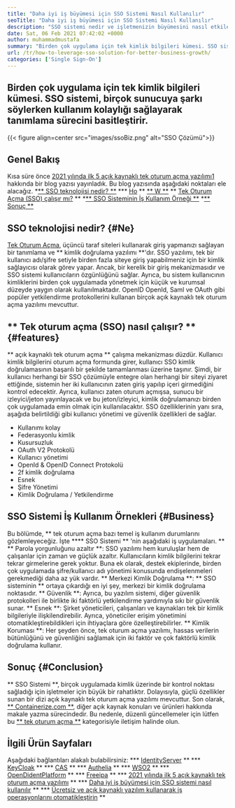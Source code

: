 ```yaml
---
title: "Daha iyi iş büyümesi için SSO Sistemi Nasıl Kullanılır" 
seoTitle: "Daha iyi iş büyümesi için SSO Sistemi Nasıl Kullanılır" 
description: "SSO sistemi nedir ve işletmenizin büyümesini nasıl etkilediğini kontrol edin. Açık kaynaklı tek oturum açma sistemleri, küçük ve kurumsal düzeyde yaygın olarak kullanılır." 
date: Sat, 06 Feb 2021 07:42:02 +0000
author: muhammadmustafa
summary: "Birden çok uygulama için tek kimlik bilgileri kümesi. SSO sistemi, birçok sunucuya şarkı söylerken kullanım kolaylığı sağlayarak tanımlama sürecini basitleştirir." 
url: /tr/how-to-leverage-sso-solution-for-better-business-growth/
categories: ['Single Sign-On']
---
```


## Birden çok uygulama için tek kimlik bilgileri kümesi. SSO sistemi, birçok sunucuya şarkı söylerken kullanım kolaylığı sağlayarak tanımlama sürecini basitleştirir.

{{< figure align=center src="images/ssoBiz.png" alt="SSO Çözümü">}}


## Genel Bakış
Kısa süre önce [2021 yılında ilk 5 açık kaynaklı tek oturum açma yazılımı][1][1] hakkında bir blog yazısı yayınladık. Bu blog yazısında aşağıdaki noktaları ele alacağız.
  *[** SSO teknolojisi nedir? **][2]
  *** [Ho][3] ** [** W **][3] ** [Tek Oturum Açma (SSO) çalışır mı?][3] **
  *[** SSO Sisteminin İş Kullanım Örneği **][4]
  *[** Sonuç **][5]

## SSO teknolojisi nedir? {#Ne}
[Tek Oturum Açma][6], üçüncü taraf siteleri kullanarak giriş yapmanızı sağlayan bir tanımlama ve ** kimlik doğrulama yazılımı **'dır. SSO yazılımı, tek bir kullanıcı adı/şifre setiyle birden fazla siteye giriş yapabilmeniz için bir kimlik sağlayıcısı olarak görev yapar. Ancak, bir kerelik bir giriş mekanizmasıdır ve SSO sistemi kullanıcıların özgünlüğünü sağlar.
Ayrıca, bu sistem kullanıcının kimliklerini birden çok uygulamada yönetmek için küçük ve kurumsal düzeyde yaygın olarak kullanılmaktadır. OpenID OpenId, Saml ve OAuth gibi popüler yetkilendirme protokollerini kullanan birçok açık kaynaklı tek oturum açma yazılımı mevcuttur.

## ** Tek oturum açma (SSO) nasıl çalışır? ** {#features}
** açık kaynaklı tek oturum açma ** çalışma mekanizması düzdür. Kullanıcı kimlik bilgilerini oturum açma formunda girer, kullanıcı SSO kimlik doğrulamasının başarılı bir şekilde tamamlanması üzerine taşınır. Şimdi, bir kullanıcı herhangi bir SSO çözümüyle entegre olan herhangi bir siteyi ziyaret ettiğinde, sistemin her iki kullanıcının zaten giriş yapılıp içeri girmediğini kontrol edecektir. Ayrıca, kullanıcı zaten oturum açmışsa, sunucu bir izleyici/jeton yayınlayacak ve bu jeton/izleyici, kimlik doğrulamanızı birden çok uygulamada emin olmak için kullanılacaktır. SSO özelliklerinin yanı sıra, aşağıda belirtildiği gibi kullanıcı yönetimi ve güvenlik özellikleri de sağlar.
  * Kullanımı kolay
  * Federasyonlu kimlik
  * Kusursuzluk
  * OAuth V2 Protokolü
  * Kullanıcı yönetimi
  * OpenId & OpenID Connect Protokolü
  * 2f kimlik doğrulama
  * Esnek
  * Şifre Yönetimi
  * Kimlik Doğrulama / Yetkilendirme

## SSO Sistemi İş Kullanım Örnekleri {#Business}
Bu bölümde, ** tek oturum açma bazı temel iş kullanım durumlarını gözlemleyeceğiz. İşte **** SSO Sistemi ** 'nin aşağıdaki iş uygulamaları. **
** Parola yorgunluğunu azaltır **: SSO yazılımı hem kuruluşlar hem de çalışanlar için zaman ve güçlük azaltır. Kullanıcıların kimlik bilgilerini tekrar tekrar girmelerine gerek yoktur. Buna ek olarak, destek ekiplerinde, birden çok uygulamada şifre/kullanıcı adı yönetimi konusunda endişelenmeleri gerekmediği daha az yük vardır.
** Merkezi Kimlik Doğrulama **: ** SSO sisteminin ** ortaya çıkardığı en iyi şey, merkezi bir kimlik doğrulama noktasıdır.
** Güvenlik **: Ayrıca, bu yazılım sistemi, diğer güvenlik protokolleri ile birlikte iki faktörlü yetkilendirme yardımıyla sıkı bir güvenlik sunar.
** Esnek **: Şirket yöneticileri, çalışanları ve kaynakları tek bir kimlik bilgileriyle ilişkilendirebilir. Ayrıca, yöneticiler erişim yönetimini otomatikleştirebildikleri için ihtiyaçlara göre özelleştirebilirler.
** Kimlik Koruması **: Her şeyden önce, tek oturum açma yazılımı, hassas verilerin bütünlüğünü ve güvenliğini sağlamak için iki faktör ve çok faktörlü kimlik doğrulama kullanır.

## Sonuç {#Conclusion}
** SSO Sistemi **, birçok uygulamada kimlik üzerinde bir kontrol noktası sağladığı için işletmeler için büyük bir rahatlıktır. Dolayısıyla, güçlü özellikler sunan bir dizi açık kaynaklı tek oturum açma yazılımı mevcuttur.
Son olarak, [** Containerize.com **][7], diğer açık kaynak konuları ve ürünleri hakkında makale yazma sürecindedir. Bu nedenle, düzenli güncellemeler için lütfen bu [** tek oturum açma **][6] kategorisiyle iletişim halinde olun.

## İlgili Ürün Sayfaları
Aşağıdaki bağlantıları alakalı bulabilirsiniz:
  *** [IdentityServer][8] **
  *** [KeyCloak][9] **
  *** [CAS][10] **
  *** [Authelia][11] **
  *** [WSO2][12] **
  *** [OpenDidentPlatform][13] **
  *** [Freeipa][14] **
  *** [2021 yılında ilk 5 açık kaynaklı tek oturum açma yazılımı][1] **
  *** [Daha iyi iş büyümesi için SSO sistemi nasıl kullanılır][15] **
  *** [Ücretsiz ve açık kaynaklı yazılım kullanarak iş operasyonlarını otomatikleştirin][16] **

  
[1]: https://blog.containerize.com/single-sign-on/top-5-open-source-single-sign-on-software-in-the-year-2021/
[2]: #what
[3]: #features
[4]: #business
[5]: #Conclusion
[6]: https://products.containerize.com/single-sign-on/
[7]: https://www.containerize.com/
[8]: https://products.containerize.com/single-sign-on/identity-server
[9]: https://products.containerize.com/single-sign-on/keycloak
[10]: https://products.containerize.com/single-sign-on/cas
[11]: https://products.containerize.com/single-sign-on/authelia
[12]: https://products.containerize.com/single-sign-on/wso2
[13]: https://products.containerize.com/single-sign-on/openidentityplatform
[14]: https://products.containerize.com/single-sign-on/freeipa
[15]: https://blog.containerize.com/single-sign-on/tr/how-to-leverage-sso-solution-for-better-business-growth/
[16]: https://blog.containerize.com/blogging/automate-business-operations-using-open-source-software/
